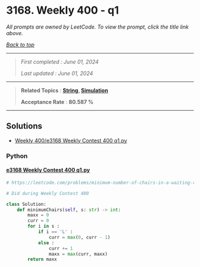 # 3168. Weekly 400 - q1

*All prompts are owned by LeetCode. To view the prompt, click the title link above.*

*[Back to top](<../README.md>)*

------

> *First completed : June 01, 2024*
>
> *Last updated : June 01, 2024*


------

> **Related Topics** : **[String](<by_topic/String.md>), [Simulation](<by_topic/Simulation.md>)**
>
> **Acceptance Rate** : **80.587 %**


------

## Solutions

- [Weekly 400/e3168 Weekly Contest 400 q1.py](<../my-submissions/Weekly 400/e3168 Weekly Contest 400 q1.py>)
### Python
#### [e3168 Weekly Contest 400 q1.py](<../my-submissions/Weekly 400/e3168 Weekly Contest 400 q1.py>)
```Python
# https://leetcode.com/problems/minimum-number-of-chairs-in-a-waiting-room/description/

# Did during Weekly Contest 400

class Solution:
    def minimumChairs(self, s: str) -> int:
        maxx = 0
        curr = 0
        for i in s :
            if i == 'L' :
                curr = max(0, curr - 1)
            else :
                curr += 1
                maxx = max(curr, maxx)
        return maxx
```

